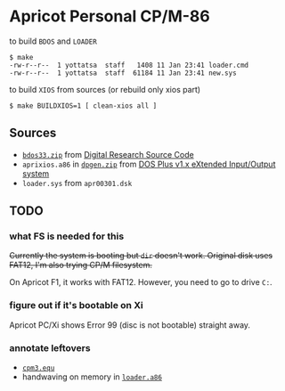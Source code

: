 # Apricot Personal CP/M-86

to build `BDOS` and `LOADER`

    $ make
    -rw-r--r--  1 yottatsa  staff   1408 11 Jan 23:41 loader.cmd
    -rw-r--r--  1 yottatsa  staff  61184 11 Jan 23:41 new.sys

to build `XIOS` from sources (or rebuild only xios part)

    $ make BUILDXIOS=1 [ clean-xios all ] 

## Sources

* [`bdos33.zip`](http://www.cpm.z80.de/download/bdos33.zip) from [Digital Research Source Code](http://www.cpm.z80.de/source.html)
* `aprixios.a86` in [`dpgen.zip`](http://www.seasip.info/Cpm/software/dpgen.zip) from [DOS Plus v1.x eXtended Input/Output system](http://www.seasip.info/Cpm/dosplus_xios.html)
* `loader.sys` from `apr00301.dsk`

## TODO

### what FS is needed for this 
~~Currently the system is booting but `dir` doesn't work. Original disk uses FAT12, I'm also trying CP/M filesystem.~~

On Apricot F1, it works with FAT12. However, you need to go to drive `C:`.

### figure out if it's bootable on Xi
Apricot PC/Xi shows Error 99 (disc is not bootable) straight away.

### annotate leftovers
* [`cpm3.equ`](https://github.com/yottatsa/apricot-cpm86/blob/main/cpm3.equ#L14-L16)
* handwaving on memory in [`loader.a86`](https://github.com/yottatsa/apricot-cpm86/blob/main/loader.a86#L111-L300)
